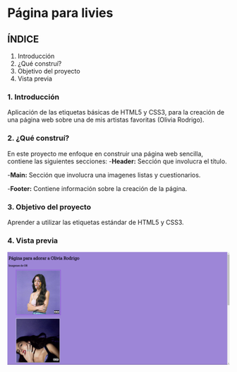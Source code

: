# Página para livies

## ÍNDICE
1. Introducción
2. ¿Qué construí?
3. Objetivo del proyecto
4. Vista previa

### 1. Introducción
Aplicación de las etiquetas básicas de HTML5 y CSS3, para la creación de una página web sobre una de mis artistas favoritas (Olivia Rodrigo).

### 2. ¿Qué construí?
En este proyecto me enfoque en construir una página web sencilla, contiene las siguientes secciones:
-**Header:** Sección que involucra el título.

-**Main:** Sección que involucra una imagenes listas y cuestionarios.

-**Footer:** Contiene información sobre la creación de la página.

### 3. Objetivo del proyecto
Aprender a utilizar las etiquetas estándar de HTML5 y CSS3.

### 4. Vista previa
![Screen](/Imagenes/Screen_OR.png)
